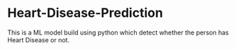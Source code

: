 # Heart-Disease-Prediction
This is a ML model build using python which detect whether the person has Heart Disease or not.
